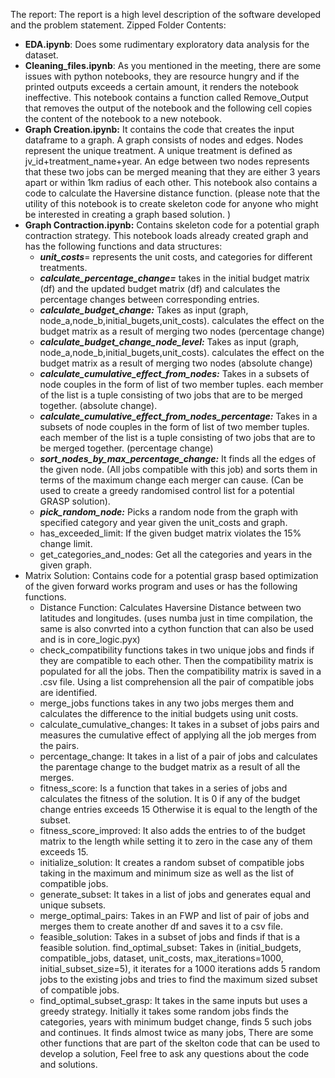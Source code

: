 The report: The report is a high level description of the software developed and the problem statement. 
Zipped Folder Contents:

- **EDA.ipynb**: Does some rudimentary exploratory data analysis for the dataset. 
- **Cleaning_files.ipynb**: As you mentioned in the meeting, there are some issues with python notebooks, they are resource hungry and if the printed outputs exceeds a certain amount, it renders the notebook ineffective. This notebook contains a function called Remove_Output that removes the output of the notebook and the following cell copies the content of the notebook to a new notebook. 
- **Graph Creation.ipynb:** It contains the code that creates the input dataframe to a graph. A graph consists of nodes and edges. Nodes represent the unique treatment. A unique treatment is defined as jv_id+treatment_name+year. An edge between two nodes represents that these two jobs can be merged meaning that they are either 3 years apart or within 1km radius of each other. This notebook also contains a code to calculate the Haversine distance function. (please note that the utility of this notebook is to create skeleton code for anyone who might be interested in creating a graph based solution. )
- **Graph Contraction.ipynb:** Contains skeleton code for a potential graph contraction strategy. This notebook loads already created graph and has the following functions and data structures:
  - **_unit_costs_**= represents the unit costs, and categories for different treatments. 
  - **_calculate_percentage_change=_** takes in the initial budget matrix (df) and the updated budget matrix (df) and calculates the percentage changes between corresponding entries. 
  - **_calculate_budget_change:_** Takes as input (graph, node_a,node_b,initial_bugets,unit_costs). calculates the effect on the budget matrix as a result of merging two nodes (percentage change) 
  - **_calculate_budget_change_node_level:_** Takes as input (graph, node_a,node_b,initial_bugets,unit_costs). calculates the effect on the budget matrix as a result of merging two nodes (absolute change) 
  - **_calculate_cumulative_effect_from_nodes:_** Takes in a subsets of node couples in the form of list of two member tuples. each member of the list is a tuple consisting of two jobs that are to be merged together. (absolute change).
  - **_calculate_cumulative_effect_from_nodes_percentage:_** Takes in a subsets of node couples in the form of list of two member tuples. each member of the list is a tuple consisting of two jobs that are to be merged together. (percentage change)
  - **_sort_nodes_by_max_percentage_change:_** It finds all the edges of the given node. (All jobs compatible with this job) and sorts them in terms of the maximum change each merger can cause. (Can be used to create a greedy randomised control list for a potential GRASP solution). 
  - _**pick_random_node:**_ Picks a random node from the graph with specified category and year given the unit_costs and graph.
  - has_exceeded_limit: If the given budget matrix violates the 15% change limit.
  - get_categories_and_nodes: Get all the categories and years in the given graph. 
- Matrix Solution: Contains code for a potential grasp based optimization of the given forward works program and uses or has the following functions. 
  - Distance Function: Calculates Haversine Distance between two latitudes and longitudes. (uses numba just in time compilation, the same is also convrted into a cython function that can also be used and is in core_logic.pyx) 
  - check_compatibility functions takes in two unique jobs and finds if they are compatible to each other. 
Then the compatibility matrix is populated for all the jobs.
Then the compatibility matrix is saved in a .csv file. 
Using a list comprehension all the pair of compatible jobs are identified. 
  - merge_jobs functions takes in any two jobs merges them and calculates the difference to the initial budgets using unit costs. 
  - calculate_cumulative_changes: It takes in a subset of jobs pairs and measures the cumulative effect of applying all the job merges from the pairs. 
  - percentage_change: It takes in a list of a pair of jobs and calculates the parentage change to the budget matrix as a result of all the merges. 
  - fitness_score: Is a function that takes in a series of jobs and calculates the fitness of the solution. 
It is 0 if any of the budget change entries exceeds 15
Otherwise it is equal to the length of the subset. 
  - fitness_score_improved: It also adds the entries to of the budget matrix to the length while setting it to zero in the case any of them exceeds 15.
  - initialize_solution: It creates a random subset of compatible jobs taking in the maximum and minimum size as well as the list of compatible jobs.
  - generate_subset: It takes in a list of jobs and generates equal and unique subsets. 
  - merge_optimal_pairs: Takes in an FWP and list of pair of jobs and merges them to create another df and saves it to a csv file. 
  - feasible_solution: Takes in a subset of jobs and finds if that is a feasible solution. find_optimal_subset: Takes in (initial_budgets, compatible_jobs, dataset, unit_costs, max_iterations=1000, initial_subset_size=5), it iterates for a 1000 iterations adds 5 random jobs to the existing jobs and tries to find the maximum sized subset of compatible jobs. 
  - find_optimal_subset_grasp: It takes in the same inputs but uses a greedy strategy. Initially it takes some random jobs finds the categories, years with minimum budget change, finds 5 such jobs and continues. It finds almost twice as many jobs, 
There are some other functions that are part of the skelton code that can be used to develop a solution, 
Feel free to ask any questions about the code and solutions. 